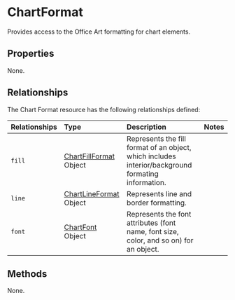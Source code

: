 # ChartFormat
Provides access to the Office Art formatting for chart elements.

## Properties
None.

## Relationships
The Chart Format resource has the following relationships defined:

| Relationships    | Type    |Description|Notes |
|:-----------------|:--------|:----------|:-----|
| `fill`          |[ChartFillFormat](chartFillrangeformat.md) Object | Represents the fill format of an object, which includes interior/background formating information. 
| `line`          |[ChartLineFormat](chartLinerangeformat.md) Object | Represents line and border formatting.
| `font`          |[ChartFont](chartrangefont.md) Object | Represents the font attributes (font name, font size, color, and so on) for an object. 


## Methods
None.